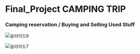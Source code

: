# Final_Project CAMPING TRIP

### Camping reservation / Buying and Selling Used Stuff 

![슬라이드6](https://user-images.githubusercontent.com/91609858/150153119-4c86910e-31d0-4192-911a-51e0a4259d67.PNG)

![슬라이드7](https://user-images.githubusercontent.com/91609858/150153316-ccd22d2a-e3b6-474a-b5a7-4aaf9aabd266.PNG)

